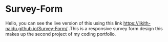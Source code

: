 # Survey-Form

Hello,
you can see the live version of this using this link https://likith-naidu.github.io/Survey-Form/ 
.This is a responsive survey form design this makes up the second project of my coding portfolio.

